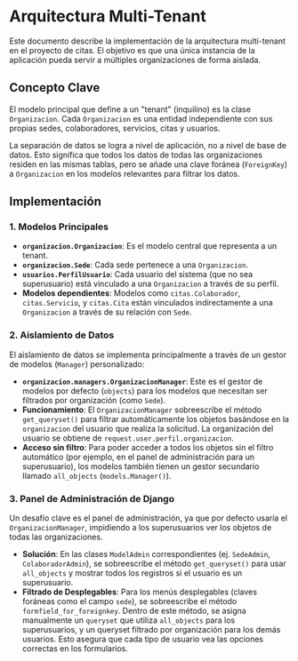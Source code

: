 # Arquitectura Multi-Tenant

Este documento describe la implementación de la arquitectura multi-tenant en el proyecto de citas. El objetivo es que una única instancia de la aplicación pueda servir a múltiples organizaciones de forma aislada.

## Concepto Clave

El modelo principal que define a un "tenant" (inquilino) es la clase `Organizacion`. Cada `Organizacion` es una entidad independiente con sus propias sedes, colaboradores, servicios, citas y usuarios.

La separación de datos se logra a nivel de aplicación, no a nivel de base de datos. Esto significa que todos los datos de todas las organizaciones residen en las mismas tablas, pero se añade una clave foránea (`ForeignKey`) a `Organizacion` en los modelos relevantes para filtrar los datos.

## Implementación

### 1. Modelos Principales

- **`organizacion.Organizacion`**: Es el modelo central que representa a un tenant.
- **`organizacion.Sede`**: Cada sede pertenece a una `Organizacion`.
- **`usuarios.PerfilUsuario`**: Cada usuario del sistema (que no sea superusuario) está vinculado a una `Organizacion` a través de su perfil.
- **Modelos dependientes**: Modelos como `citas.Colaborador`, `citas.Servicio`, y `citas.Cita` están vinculados indirectamente a una `Organizacion` a través de su relación con `Sede`.

### 2. Aislamiento de Datos

El aislamiento de datos se implementa principalmente a través de un gestor de modelos (`Manager`) personalizado:

- **`organizacion.managers.OrganizacionManager`**: Este es el gestor de modelos por defecto (`objects`) para los modelos que necesitan ser filtrados por organización (como `Sede`).
- **Funcionamiento**: El `OrganizacionManager` sobreescribe el método `get_queryset()` para filtrar automáticamente los objetos basándose en la `organizacion` del usuario que realiza la solicitud. La organización del usuario se obtiene de `request.user.perfil.organizacion`.
- **Acceso sin filtro**: Para poder acceder a todos los objetos sin el filtro automático (por ejemplo, en el panel de administración para un superusuario), los modelos también tienen un gestor secundario llamado `all_objects` (`models.Manager()`).

### 3. Panel de Administración de Django

Un desafío clave es el panel de administración, ya que por defecto usaría el `OrganizacionManager`, impidiendo a los superusuarios ver los objetos de todas las organizaciones.

- **Solución**: En las clases `ModelAdmin` correspondientes (ej. `SedeAdmin`, `ColaboradorAdmin`), se sobreescribe el método `get_queryset()` para usar `all_objects` y mostrar todos los registros si el usuario es un superusuario.
- **Filtrado de Desplegables**: Para los menús desplegables (claves foráneas como el campo `sede`), se sobreescribe el método `formfield_for_foreignkey`. Dentro de este método, se asigna manualmente un `queryset` que utiliza `all_objects` para los superusuarios, y un queryset filtrado por organización para los demás usuarios. Esto asegura que cada tipo de usuario vea las opciones correctas en los formularios.

